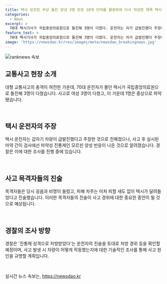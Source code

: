 ```yaml
---
title: 택시 모르핀 부상 돌진 양성 3명 반응 10개 단어를 활용하여 다시 작성한 제목 택시 돌진 3명 부상…모르핀 양성 반응 사건
categories:
  - News
excerpt: >
  70대 택시기사가 국립중앙의료원으로 돌진해 3명이 다쳤다. 운전자는 차가 급발진했다 주장하며 마약 간이 검사에서 모르핀 양성 반응이 나왔다. 피해자와 목격자 진술에 따르면 사고는 빠른 속도로 발생했고, 경찰은 운전자의 진술을 확인할 예정이다. (출처: KBS뉴스)
feature_text: >
  70대 택시기사가 국립중앙의료원으로 돌진해 3명이 다쳤다. 운전자는 차가 급발진했다 주장하며 마약 간이 검사에서 모르핀 양성 반응이 나왔다. 피해자와 목격자 진술에 따르면 사고는 빠른 속도로 발생했고, 경찰은 운전자의 진술을 확인할 예정이다. (출처: KBS뉴스)
image: 'https://newsdao.kr/res/images/meta/newsdao_breakingnews.jpg'
---
```


<p><img src="https://newsdao.kr/res/images/meta/newsdao_breakingnews.jpg" alt="ranknews 속보" /></p>

<h2 data-ke-size="size26">교통사고 현장 소개</h2>

<p data-ke-size="size16">대형 교통사고의 충격이 여전한 가운데, 70대 운전자가 몰던 택시가 국립중앙의료원으로 돌진해 3명이 다쳤습니다. 사고로 여성 3명이 다쳤고, 이 가운데 1명은 중상으로 파악됐습니다.</p>

<p data-ke-size="size16">&nbsp;</p>

<h2 data-ke-size="size26">택시 운전자의 주장</h2>

<p data-ke-size="size16">택시 운전자는 갑자기 차량이 급발진했다고 주장한 것으로 전해졌으나, 사고 후 실시된 마약 간이 검사에선 마약성 진통제인 모르핀 양성 반응이 나온 것으로 알려졌습니다. 경찰은 이에 대한 조사를 진행 중에 있습니다.</p>

<p data-ke-size="size16">&nbsp;</p>

<h2 data-ke-size="size26">사고 목격자들의 진술</h2>

<p data-ke-size="size16">목격자들은 당시 굉음과 비명이 들렸고, 피해 차주는 미처 피할 새도 없이 택시가 달려들었다고 진술했습니다. 이러한 목격자들의 진술이 사고 경위에 대한 중요한 증언이 될 것으로 예상됩니다.</p>

<p data-ke-size="size16">&nbsp;</p>

<h2 data-ke-size="size26">경찰의 조사 방향</h2>

<p data-ke-size="size16">경찰은 '진통제 성격으로 처방받았다'는 운전자의 진술을 토대로 처방 경위 등을 확인할 예정이며, 사고 발생 시 차량이 어떻게 작동했는지에 대한 기술적인 조사를 통해 사고 원인을 규명할 계획입니다.</p>

<p data-ke-size="size16">&nbsp;</p>
실시간 뉴스 속보는, <a href="https://newsdao.kr" rel="dofollow">https://newsdao.kr</a>


